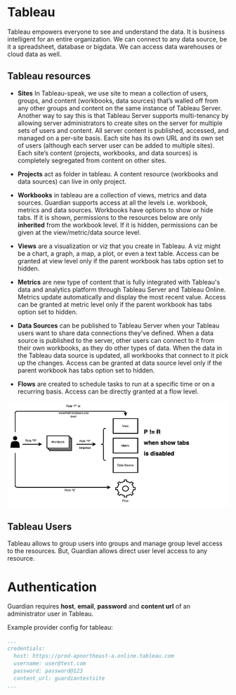 # Tableau

Tableau empowers everyone to see and understand the data. It is business intelligent for an entire organization. We can connect to any data source, be it  a spreadsheet, database or bigdata. We can access data warehouses or cloud data as well.

## Tableau resources

* **Sites** In Tableau-speak, we use site to mean a collection of users, groups, and content (workbooks, data sources) that’s walled off from any other groups and content on the same instance of Tableau Server. Another way to say this is that Tableau Server supports multi-tenancy by allowing server administrators to create sites on the server for multiple sets of users and content. All server content is published, accessed, and managed on a per-site basis. Each site has its own URL and its own set of users (although each server user can be added to multiple sites). Each site’s content (projects, workbooks, and data sources) is completely segregated from content on other sites.

* **Projects** act as folder in tableau. A content resource (workbooks and data sources) can live in only project.

* **Workbooks** in tableau are a collection of views, metrics and data sources. Guardian supports access at all the levels i.e. workbook, metrics and data sources. Workbooks have options to show or hide tabs. If it is shown, permissions to the resources below are only **inherited** from the workbook level. If it is hidden, permissions can be given at the view/metric/data source level.

* **Views** are a visualization or viz that you create in Tableau. A viz might be a chart, a graph, a map, a plot, or even a text table. Access can be granted at view level only if the parent workbook has tabs option set to hidden.

* **Metrics** are new type of content that is fully integrated with Tableau's data and analytics platform through Tableau Server and Tableau Online. Metrics update automatically and display the most recent value. Access can be granted at metric level only if the parent workbook has tabs option set to hidden.

* **Data Sources** can be published to Tableau Server when your Tableau users want to share data connections they’ve defined. When a data source is published to the server, other users can connect to it from their own workbooks, as they do other types of data. When the data in the Tableau data source is updated, all workbooks that connect to it pick up the changes. Access can be granted at data source level only if the parent workbook has tabs option set to hidden.

* **Flows** are created to schedule tasks to run at a specific time or on a recurring basis. Access can be directly granted at a flow level.

<p align="center"><img src="../assets/tableau-access.png" /></p>

## Tableau Users

Tableau allows to group users into groups and manage group level access to the resources. But, Guardian allows direct user level access to any resource. 

# Authentication
Guardian requires **host**, **email**, **password** and **content url** of an administrator user in Tableau.

Example provider config for tableau:
```yaml
...
credentials:
  host: https://prod-apnortheast-a.online.tableau.com
  username: user@test.com
  password: password@123
  content_url: guardiantestsite
...
```


